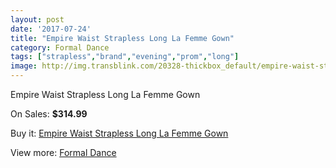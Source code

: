 ```yaml
---
layout: post
date: '2017-07-24'
title: "Empire Waist Strapless Long La Femme Gown"
category: Formal Dance
tags: ["strapless","brand","evening","prom","long"]
image: http://img.transblink.com/20328-thickbox_default/empire-waist-strapless-long-la-femme-gown.jpg
---
```

Empire Waist Strapless Long La Femme Gown

On Sales: **$314.99**
<a href="https://www.transblink.com/en/formal-dance/6415-empire-waist-strapless-long-la-femme-gown.html"><amp-img layout="responsive" width="600" height="600" src="//img.transblink.com/20328-thickbox_default/empire-waist-strapless-long-la-femme-gown.jpg" alt="Empire Waist Strapless Long La Femme Gown 0" /></a>
<a href="https://www.transblink.com/en/formal-dance/6415-empire-waist-strapless-long-la-femme-gown.html"><amp-img layout="responsive" width="600" height="600" src="//img.transblink.com/20329-thickbox_default/empire-waist-strapless-long-la-femme-gown.jpg" alt="Empire Waist Strapless Long La Femme Gown 1" /></a>

Buy it: [Empire Waist Strapless Long La Femme Gown](https://www.transblink.com/en/formal-dance/6415-empire-waist-strapless-long-la-femme-gown.html "Empire Waist Strapless Long La Femme Gown")

View more: [Formal Dance](https://www.transblink.com/en/6-formal-dance "Formal Dance")